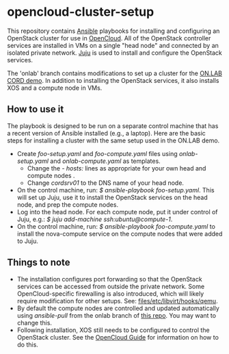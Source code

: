 # opencloud-cluster-setup
This repository contains [Ansible](http://docs.ansible.com) playbooks for installing and configuring an OpenStack cluster 
for use in [OpenCloud](http://guide.opencloud.us).  All of the OpenStack controller services are installed in VMs on a 
single "head node" and connected by an isolated private network. [Juju](http://www.ubuntu.com/cloud/tools/juju) is used 
to install and configure the OpenStack services.

The 'onlab' branch contains modifications to set up a cluster for the [ON.LAB](http://onlab.us/) 
[CORD demo](https://wiki.onosproject.org/display/ONOS/ON.LAB+demo+server+setup).  In addition to installing the OpenStack
services, it also installs XOS and a compute node in VMs.

## How to use it

The playbook is designed to be run on a separate control machine that has a recent version of Ansible installed (e.g., a laptop).
Here are the basic steps for installing a cluster with the same setup used in the ON.LAB demo.

* Create *foo-setup.yaml* and *foo-compute.yaml* files using *onlab-setup.yaml* and *onlab-compute.yaml* as templates.  
  * Change the *- hosts:* lines as appropriate for your own head and compute nodes .  
  * Change *cordsrv01* to the DNS name of your head node.
* On the control machine, run: *$ ansible-playbook foo-setup.yaml*.  This will set up Juju, use it to install the OpenStack services on the head node, and prep the compute nodes.
* Log into the head node.  For each compute node, put it under control of Juju, e.g.: *$ juju add-machine ssh:ubuntu@compute-1*.
* On the control machine, run: *$ ansible-playbook foo-compute.yaml* to install the nova-compute service on the compute nodes that were added to Juju.

## Things to note

* The installation configures port forwarding so that the OpenStack services can be accessed from outside the private network. Some OpenCloud-specific firewalling is also introduced, which will likely require modification for other setups.  See: [files/etc/libvirt/hooks/qemu](https://github.com/andybavier/opencloud-cluster-setup/blob/onlab/files/etc/libvirt/hooks/qemu).
* By default the compute nodes are controlled and updated automatically using *ansible-pull* from the onlab branch of [this repo](https://github.com/andybavier/opencloud-nova-compute-ansible).  You may want to change this.
* Following installation, XOS still needs to be configured to control the OpenStack cluster.  See the [OpenCloud Guide](http:guide.opencloud.us) for information on how to do this.

